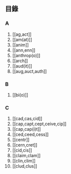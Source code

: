 ## 目錄
### A
1. [[ag,act]]
2. [[am(at)]]
3. [[anim]]
4. [[ann,enn]]
5. [[anthrop(o)]]
6. [[arch]]
7. [[aud(it)]]
8. [[aug,auct,auth]]
### B
1. [[bi(o)]] 
### C
1. [[cad,cas,cid]]
2. [[cap,capt,cept,ceive,cip]]
3. [[cap,cap(i)t]]
4. [[ced,ceed,cess]]
5. [[centr]]
6. [[cern,cret]]
7. [[cid,cis]]
8. [[claim,clam]]
9. [[clin,clim]]
10. [[clud,clus]]
